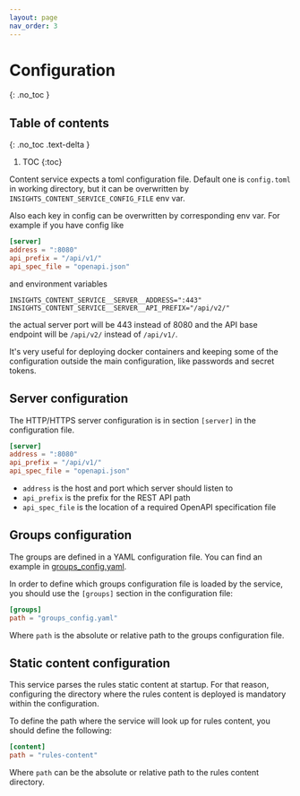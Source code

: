 ```yaml
---
layout: page
nav_order: 3
---
```


# Configuration
{: .no_toc }

## Table of contents
{: .no_toc .text-delta }

1. TOC
{:toc}

Content service expects a toml configuration file. Default one is `config.toml`
in working directory, but it can be overwritten by
`INSIGHTS_CONTENT_SERVICE_CONFIG_FILE` env var.

Also each key in config can be overwritten by corresponding env var. For example
if you have config like

```toml
[server]
address = ":8080"
api_prefix = "/api/v1/"
api_spec_file = "openapi.json"
```

and environment variables

```shell
INSIGHTS_CONTENT_SERVICE__SERVER__ADDRESS=":443"
INSIGHTS_CONTENT_SERVICE__SERVER__API_PREFIX="/api/v2/"
```

the actual server port will be 443 instead of 8080 and the API base endpoint
will be `/api/v2/` instead of `/api/v1/`.

It's very useful for deploying docker containers and keeping some of the
configuration outside the main configuration, like passwords and secret tokens.


## Server configuration

The HTTP/HTTPS server configuration is in section `[server]` in the
configuration file.

```toml
[server]
address = ":8080"
api_prefix = "/api/v1/"
api_spec_file = "openapi.json"
```

* `address` is the host and port which server should listen to
* `api_prefix` is the prefix for the REST API path
* `api_spec_file` is the location of a required OpenAPI specification file

## Groups configuration

The groups are defined in a YAML configuration file. You can find an example in
[groups_config.yaml](https://github.com/RedHatInsights/insights-content-service/blob/master/groups_config.yaml).

In order to define which groups configuration file is loaded by the service, you
should use the `[groups]` section in the configuration file:

```toml
[groups]
path = "groups_config.yaml"
```

Where `path` is the absolute or relative path to the groups configuration file.

## Static content configuration

This service parses the rules static content at startup. For that reason,
configuring the directory where the rules content is deployed is mandatory
within the configuration.

To define the path where the service will look up for rules content, you should
define the following:

```toml
[content]
path = "rules-content"
```

Where `path` can be the absolute or relative path to the rules content directory.

